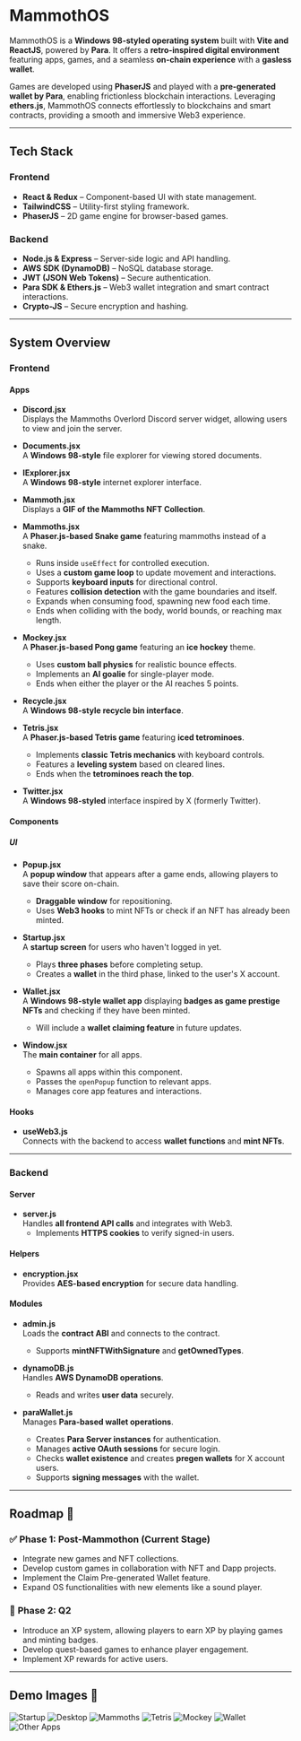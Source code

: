 # **MammothOS**

MammothOS is a **Windows 98-styled operating system** built with **Vite and ReactJS**, powered by **Para**. It offers a **retro-inspired digital environment** featuring apps, games, and a seamless **on-chain experience** with a **gasless wallet**.

Games are developed using **PhaserJS** and played with a **pre-generated wallet by Para**, enabling frictionless blockchain interactions. Leveraging **ethers.js**, MammothOS connects effortlessly to blockchains and smart contracts, providing a smooth and immersive Web3 experience.

---

## **Tech Stack**
### **Frontend**
- **React & Redux** – Component-based UI with state management.
- **TailwindCSS** – Utility-first styling framework.
- **PhaserJS** – 2D game engine for browser-based games.

### **Backend**
- **Node.js & Express** – Server-side logic and API handling.
- **AWS SDK (DynamoDB)** – NoSQL database storage.
- **JWT (JSON Web Tokens)** – Secure authentication.
- **Para SDK & Ethers.js** – Web3 wallet integration and smart contract interactions.
- **Crypto-JS** – Secure encryption and hashing.

---

## **System Overview**
### **Frontend**

#### **Apps**
- **Discord.jsx**  
  Displays the Mammoths Overlord Discord server widget, allowing users to view and join the server.

- **Documents.jsx**  
  A **Windows 98-style** file explorer for viewing stored documents.

- **IExplorer.jsx**  
  A **Windows 98-style** internet explorer interface.

- **Mammoth.jsx**  
  Displays a **GIF of the Mammoths NFT Collection**.

- **Mammoths.jsx**  
  A **Phaser.js-based Snake game** featuring mammoths instead of a snake.
  - Runs inside `useEffect` for controlled execution.
  - Uses a **custom game loop** to update movement and interactions.
  - Supports **keyboard inputs** for directional control.
  - Features **collision detection** with the game boundaries and itself.
  - Expands when consuming food, spawning new food each time.
  - Ends when colliding with the body, world bounds, or reaching max length.

- **Mockey.jsx**  
  A **Phaser.js-based Pong game** featuring an **ice hockey** theme.
  - Uses **custom ball physics** for realistic bounce effects.
  - Implements an **AI goalie** for single-player mode.
  - Ends when either the player or the AI reaches 5 points.

- **Recycle.jsx**  
  A **Windows 98-style recycle bin interface**.

- **Tetris.jsx**  
  A **Phaser.js-based Tetris game** featuring **iced tetrominoes**.
  - Implements **classic Tetris mechanics** with keyboard controls.
  - Features a **leveling system** based on cleared lines.
  - Ends when the **tetrominoes reach the top**.

- **Twitter.jsx**  
  A **Windows 98-styled** interface inspired by X (formerly Twitter).

#### **Components**
##### **UI**
- **Popup.jsx**  
  A **popup window** that appears after a game ends, allowing players to save their score on-chain.
  - **Draggable window** for repositioning.
  - Uses **Web3 hooks** to mint NFTs or check if an NFT has already been minted.

- **Startup.jsx**  
  A **startup screen** for users who haven't logged in yet.
  - Plays **three phases** before completing setup.
  - Creates a **wallet** in the third phase, linked to the user's X account.

- **Wallet.jsx**  
  A **Windows 98-style wallet app** displaying **badges as game prestige NFTs** and checking if they have been minted.
  - Will include a **wallet claiming feature** in future updates.

- **Window.jsx**  
  The **main container** for all apps.
  - Spawns all apps within this component.
  - Passes the `openPopup` function to relevant apps.
  - Manages core app features and interactions.

#### **Hooks**
- **useWeb3.js**  
  Connects with the backend to access **wallet functions** and **mint NFTs**.

---

### **Backend**

#### **Server**
- **server.js**  
  Handles **all frontend API calls** and integrates with Web3.
  - Implements **HTTPS cookies** to verify signed-in users.

#### **Helpers**
- **encryption.jsx**  
  Provides **AES-based encryption** for secure data handling.

#### **Modules**
- **admin.js**  
  Loads the **contract ABI** and connects to the contract.
  - Supports **mintNFTWithSignature** and **getOwnedTypes**.

- **dynamoDB.js**  
  Handles **AWS DynamoDB operations**.
  - Reads and writes **user data** securely.

- **paraWallet.js**  
  Manages **Para-based wallet operations**.
  - Creates **Para Server instances** for authentication.
  - Manages **active OAuth sessions** for secure login.
  - Checks **wallet existence** and creates **pregen wallets** for X account users.
  - Supports **signing messages** with the wallet.

---
## **Roadmap** 🚀

### ✅ **Phase 1: Post-Mammothon (Current Stage)**
- Integrate new games and NFT collections.
- Develop custom games in collaboration with NFT and Dapp projects.
- Implement the Claim Pre-generated Wallet feature.
- Expand OS functionalities with new elements like a sound player.

### 🔄 **Phase 2: Q2**
- Introduce an XP system, allowing players to earn XP by playing games and minting badges.
- Develop quest-based games to enhance player engagement.
- Implement XP rewards for active users.

---

## **Demo Images** 📸

![Startup](https://i.imgur.com/BPrn5fl.png)
![Desktop](https://i.imgur.com/KzligFo.png)
![Mammoths](https://i.imgur.com/hcG5Cqp.png)
![Tetris](https://i.imgur.com/VIiCxhb.png)
![Mockey](https://i.imgur.com/cz4vCgx.png)
![Wallet](https://i.imgur.com/PnnKisU.png)
![Other Apps](https://i.imgur.com/ozPQBuf.png)
